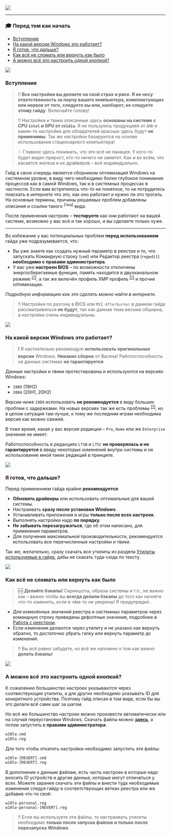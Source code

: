 [![](https://github.com/denis-g/windows10-latency-optimization/blob/master/images/header_small.png)](https://github.com/denis-g/windows10-latency-optimization#содержание)

---

### :mortar_board: Перед тем как начать

- [Вступление](https://github.com/denis-g/windows10-latency-optimization/blob/master/_content/main.md#вступление)
- [На какой версии Windows это работает?](https://github.com/denis-g/windows10-latency-optimization/blob/master/_content/main.md#на-какой-версии-windows-это-работает)
- [Я готов, что дальше?](https://github.com/denis-g/windows10-latency-optimization/blob/master/_content/main.md#я-готов-что-дальше)
- [Как всё не сломать или вернуть как было](https://github.com/denis-g/windows10-latency-optimization/blob/master/_content/main.md#как-всё-не-сломать-или-вернуть-как-было)
- [А можно всё это настроить одной кнопкой?](https://github.com/denis-g/windows10-latency-optimization/blob/master/_content/main.md#а-можно-всё-это-настроить-одной-кнопкой)

![](https://github.com/denis-g/windows10-latency-optimization/blob/master/images/hr.png)

### Вступление

> :bangbang: **Все настройки вы делаете на свой страх и риск. Я не несу ответственность за порчу вашего компьютера, комплектующих или нервов от того, следуете вы или, наоборот, не следуете этому гайду**. Включайте голову!

> :bangbang: Настройки и твики описанные здесь **основаны на системе с CPU `Intel` и GPU от `nVidia`**. Я не пользуюсь продукцией от `AMD` и какие-то настройки для обладателей красных здесь будут **не применимы**. Так же настройки базируются на основе использования стационарного компьютера!

> :sparkles: Главное здесь понимать, что это всё не панацея. У кого-то будет виден прирост, кто-то ничего не заметит. Как и во всём, что касается железа и их драйверов – всё индивидуально.

Гайд в свою очередь является сборником оптимизаций Windows на системном уровне, в виду чего необходимо более глубокое понимание процессов как в самой Windows, так и в системных процессах в частности. Если вам встретилось что-то не понятное, то не потрудитесь поискать в интернете что это, как оно работает и нужно ли это трогать. На основные термины, причины решаемых проблем добавлены описания и ссылки такого <sup>[тыц]</sup> вида.

После применения настроек – **тестируете** как они работают на вашей системе, возможно у вас всё и так хорошо, и вы сделаете только хуже.

---

Во избежание у вас потенциальных проблем **перед использованием** гайда уже подразумевается, что:

- Вы уже знаете как создать нужный параметр в реестре и то, что запускать Командную строку (`cmd`) или Редактор реестра (`regedit`) **необходимо с правами администратора**.
- У вас уже **настроен BIOS** – по возможности отключены энергосберегаемые функции, память находится в двухканальном режиме <sup>[[?]](https://ru.wikipedia.org/wiki/Многоканальная_архитектура_памяти#Двухканальный_режим)</sup>, а так же включён профиль XMP профиль <sup>[[?]](https://zen.yandex.ru/media/it_news/zachem-nujny-xmp-profili-pamiati-i-kak-oni-rabotaiut-5ccd620ad31aa100b3450f67)</sup> и прочие оптимизации. 

*Подробную информацию как это сделать можно найти в интернете.*

> :bangbang: Настройки по разгону в BIOS или `MSI Afterburner` в данном гайде рассматриваться **не будут**, так как данная тема весьма обширна, а настройки очень индивидуальны.

![](https://github.com/denis-g/windows10-latency-optimization/blob/master/images/hr.png)

### На какой версии Windows это работает?

> :heavy_exclamation_mark: Я настоятельно рекомендую **использовать оригинальные версии** Windows. **Никаких сборок** от Васяна! Работоспособность на данных системах **не гарантируется**.

Данные настройки и твики протестированы и используются на версиях Windows:

- `1909` (19H2)
- `2004` (20H1, 20H2)

Версии ниже `1909` использовать **не рекомендуется** в виду больших проблем с задержками. На новых версиях так же есть проблемы <sup>[[?]](https://www.go-euc.com/performance-difference-of-windows-10-2004/)</sup>, но в целом ситуация там лучше, к тому же последним играм необходима версия как можно свежей.

В тоже время, какая у вас версия редакции – `Pro`, `Home` или же `Enterprise` значения не имеет.

Работоспособность в редакциях `LTSB` и `LTSC` **не проверялась и не гарантируется** в ввиду некоторых изменений внутри системы и не использование мной таких редакций в принципе.

![](https://github.com/denis-g/windows10-latency-optimization/blob/master/images/hr.png)

### Я готов, что дальше?

Перед применением гайда крайне **рекомендуется**:

- **Обновить драйверы** или использовать оптимальные для вашей системы.
- Настраивать **сразу после установки Windows**.
- Устанавливать приложения и игры **только после всех настроек**.
- Выполнять настройки надо **по порядку**.
- **Не забывать перезагружаться**, где об этом написано, для применения параметров.
- Для получения максимальной производительности, рекомендуется использовать все перечисленные настройки и твики.

Так же, желательно, сразу скачать все утилиты из раздела [Утилиты используемые в гайде](https://github.com/denis-g/windows10-latency-optimization/blob/master/_content/links.md#утилиты-используемые-в-гайде), дабы не скакать туда-сюда по тексту.

![](https://github.com/denis-g/windows10-latency-optimization/blob/master/images/hr.png)

### Как всё не сломать или вернуть как было

> :sos: **Делайте бэкапы!** Скриншоты, образы системы и т.п., не важно как – важно чтобы вы **всегда делали бэкапы** до того как начнёте что-то изменять, если в чём-то не уверены! Я предупредил.

- Для изменённых значений реестра и системных параметров через командную строку приведены дефолтные значения, подробнее в [Работа с реестром](https://github.com/denis-g/windows10-latency-optimization/blob/master/_content/_howto-regedit.md).
- Если изменения делаются через утилиту и не указано как вернуть обратно, то достаточно убрать галку или вернуть параметр до изменений.

> :bangbang: Вы всё равно забудете, но всё же напомню о том как важно **делать бэкапы**!

![](https://github.com/denis-g/windows10-latency-optimization/blob/master/images/hr.png)

### А можно всё это настроить одной кнопкой?

К сожалению большинство настроек указываются через соотвествующие утилиты, а для других необходимо указывать ID для конкретного устройства. Поэтому гайд описан в том виде, если бы вы это делали всё сами шаг за шагом.

Но всё же большинство настроек можно произвести автоматически или на случай переустановки Windows. Скачать файлы можно [**здесь**](https://github.com/denis-g/windows10-latency-optimization/tree/master/tweaks), а потом запустить **с правами администратора**:

```cmd
w10lo.cmd
w10lo.reg
```

Для того чтобы откатить настройки необходимо запустить эти файлы:

```cmd
w10lo-[REVERT].cmd
w10lo-[REVERT].reg
```

В дополнение к данным файлам, есть часть настроек в которые надо вносить ID устройств и другие данные, которые могут отличаться у всех. Можете заранее скачать эти файлы и внести туда необходимые изменения следуя гайду в соответствующих ветках реестра или же добавив что-то своё:

```
w10lo-personal.reg
w10lo-personal-[REVERT].reg
```

> :bangbang: Если вы используете эти файлы, то настраивать утилиты необходимо **только после запуска файлов и только после перезапуска Windows**.

